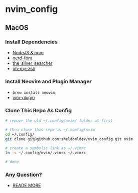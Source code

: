 # nvim_config


## MacOS

### Install Dependencies

* [NodeJS & npm](https://nodejs.org)
* [nerd-font](https://github.com/ryanoasis/nerd-fonts#font-installation")
* [the_silver_searcher](https://github.com/ggreer/the_silver_searcher)
* [oh-my-zsh](https://ohmyz.sh/)

### Install Neovim and Plugin Manager

* `brew install neovim`
* [vim-plugin](https://github.com/junegunn/vim-plug)

### Clone This Repo As Config

```bash
# remove the old ~/.config/nvim/ folder at first

# then clone this repo as ~/.config/nvim
cd ~/.config/
git clone git@github.com:sheldonldev/nvim_config.git nvim

# create a symbolic link as ~/.vimrc
ln -s ~/.config/nvim/.vimrc ~/.vimrc

# done
```

### Any Question?

* [READE MORE](working-env/vim-based-workspace/nvim-for-web-dev.md)
